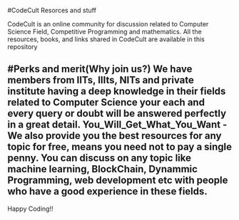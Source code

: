 #CodeCult Resorces and stuff

CodeCult is an online community for discussion related to Computer Science Field, Competitive Programming and mathematics.
All the resources, books, and links shared in CodeCult are available in this repository

#Perks and merit(Why join us?)
We have members from IITs, IIIts, NITs and private institute having a deep knowledge in their fields related to Computer Science
your each and every query or doubt will be answered perfectly in a great detail. 
You_Will_Get_What_You_Want - We also provide you the best resources for any topic for free, means you need not to pay a single penny.
You can discuss on any topic like machine learning, BlockChain, Dynammic Programming, web development
etc with people who have a good experience in these fields.
-
Happy Coding!!